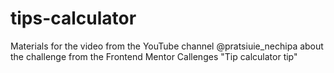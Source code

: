 # tips-calculator
Materials for the video from the YouTube channel @pratsiuie_nechipa about the challenge from the Frontend Mentor Callenges "Tip calculator tip"

